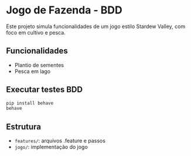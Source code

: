 # Jogo de Fazenda - BDD

Este projeto simula funcionalidades de um jogo estilo Stardew Valley, com foco em cultivo e pesca.

## Funcionalidades
- Plantio de sementes
- Pesca em lago

## Executar testes BDD
```bash
pip install behave
behave
```

## Estrutura
- `features/`: arquivos .feature e passos
- `jogo/`: implementação do jogo